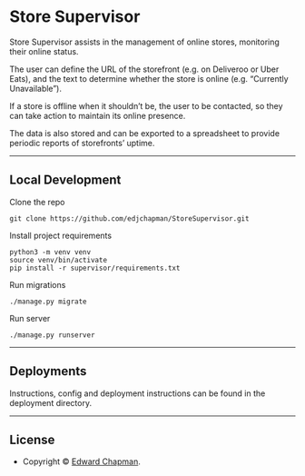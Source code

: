 Store Supervisor
================

Store Supervisor assists in the management of online stores, monitoring their online status.

The user can define the URL of the storefront (e.g. on Deliveroo or Uber Eats), and the text to determine whether the
store is online (e.g. “Currently Unavailable”).

If a store is offline when it shouldn’t be, the user to be contacted, so they can take action to maintain its online
presence.

The data is also stored and can be exported to a spreadsheet to provide periodic reports of storefronts’ uptime.


---

## Local Development

Clone the repo

```shell
git clone https://github.com/edjchapman/StoreSupervisor.git
```

Install project requirements
```shell
python3 -m venv venv
source venv/bin/activate
pip install -r supervisor/requirements.txt
```

Run migrations
```shell
./manage.py migrate
```

Run server
```shell
./manage.py runserver
```

---

## Deployments

Instructions, config and deployment instructions can be found in the deployment directory.

---

## License

- Copyright © [Edward Chapman](https://edwardchapman.co.uk "Store Supervisor").

